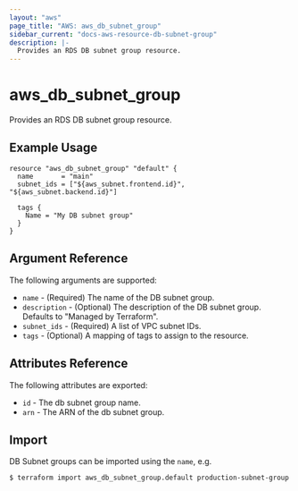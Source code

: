 ```yaml
---
layout: "aws"
page_title: "AWS: aws_db_subnet_group"
sidebar_current: "docs-aws-resource-db-subnet-group"
description: |-
  Provides an RDS DB subnet group resource.
---
```


# aws\_db\_subnet\_group

Provides an RDS DB subnet group resource.

## Example Usage

```
resource "aws_db_subnet_group" "default" {
  name       = "main"
  subnet_ids = ["${aws_subnet.frontend.id}", "${aws_subnet.backend.id}"]

  tags {
    Name = "My DB subnet group"
  }
}
```

## Argument Reference

The following arguments are supported:

* `name` - (Required) The name of the DB subnet group.
* `description` - (Optional) The description of the DB subnet group. Defaults to "Managed by Terraform".
* `subnet_ids` - (Required) A list of VPC subnet IDs.
* `tags` - (Optional) A mapping of tags to assign to the resource.

## Attributes Reference

The following attributes are exported:

* `id` - The db subnet group name.
* `arn` - The ARN of the db subnet group.


## Import

DB Subnet groups can be imported using the `name`, e.g.

```
$ terraform import aws_db_subnet_group.default production-subnet-group
```
